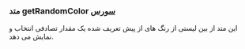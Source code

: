 <h3>
 متد getRandomColor
<a class="ext-link" href="classes_Tetris_Gameplay.js.html#line24" target="_blank">سورس</a>
</h3>
این متد از بین لیستی از رنگ های از پیش تعریف شده یک مقدار تصادفی انتخاب و نمایش می دهد.
